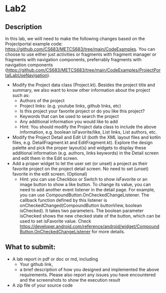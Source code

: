 # Lab2
## Description

In this lab, we wiill need to make the following changes based on the Projectportal example code: https://github.com/CS683/METCS683/tree/main/CodeExamples. 
You can choose to use either just activities or fragments with fragment manager or fragments with navigation components, preferrably fragments with navigation components (https://github.com/CS683/METCS683/tree/main/CodeExamples/ProjectPortalLabUseNavigation).  
- Modify the Project data class (Project.kt). Besides the project title and summary, we also want to know other information about the project such as:
  - Authors of the project
  - Project links: (e.g. youtube links, github links, etc)
  - Is this project your favorite project or do you like this project?
  - Keywords that can be used to search the project
  - Any additional information you would like to add
  - Hint: You should modify the Project data class to include the above information, e.g. boolean isFavorite/like, List links, List authors, etc.
- Modify the Project Detail and Edit UI (both the XML layout files and kotlin files, e.g. DetailFragment.kt and EditFragment.kt). Explore the design palette and pick the proper layout(s) and widgets to display these additional information (e.g. authors, links keywords) in the Detail screen and edit them in the Edit screen.
- Add a proper widget to let the user set (or unset) a project as their favorite project on the project detail screen. No need to set (unset) favorite in the edit screen. (Optional)
  - Hint: you can use Checkbox or Switch to show isFavorite or an image button to show a like button. To change its value, you can need to add another event listener in the detail page. For example, you can use CompoundButton.OnCheckedChangeListener. 
The callback function defined by this listener is onCheckedChanged(CompoundButton buttonView, boolean isChecked). It takes two parameters. 
The boolean parameter isChecked shows the new checked state of the button, which can be used to set isFavorite value. 
Check https://developer.android.com/reference/android/widget/CompoundButton.OnCheckedChangeListener for more details.

## What to submit: 
- A lab report in pdf or doc or md, including
  - Your github link,
  - a brief description of how you designed and implemented the above requirements. Please also report any issues you have encountered and the screenshots to show the execution result
- A zip file of your source code
